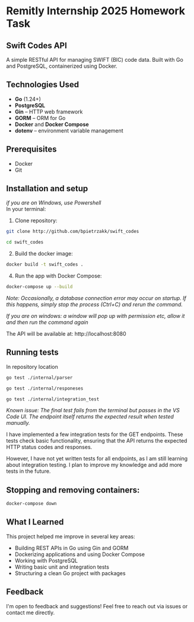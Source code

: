  # **Remitly Internship 2025 Homework Task**

## **Swift Codes API**

A simple RESTful API for managing SWIFT (BIC) code data. Built with Go and PostgreSQL, containerized using Docker.

## **Technologies Used**
- **Go** (1.24+)
- **PostgreSQL**
- **Gin** – HTTP web framework
- **GORM** – ORM for Go
- **Docker** and **Docker Compose**
- **dotenv** – environment variable management

## **Prerequisites**
- Docker
- Git

## **Installation and setup**  
*if you are on Windows, use Powershell*  
In your terminal:
1. Clone repository:
```bash
git clone http://github.com/bpietrzakk/swift_codes
```
```bash
cd swift_codes
```
2. Build the docker image:
```bash
docker build -t swift_codes .
```
4. Run the app with Docker Compose:   
```bash
docker-compose up --build
```
*Note: Occasionally, a database connection error may occur on startup. If this happens, simply stop the process (Ctrl+C) and rerun the command.*  
  
*If you are on windows: a window will pop up with permission etc, allow it and then run the command again*  
  
The API will be available at: http://localhost:8080  

## **Running tests**
In repository location
```bash
go test ./internal/parser
```
```bash
go test ./internal/responeses
```
```bash
go test ./internal/integration_test
```
*Known issue: The final test fails from the terminal but passes in the VS Code UI. The endpoint itself returns the expected result when tested manually.*  

I have implemented a few integration tests for the GET endpoints. These tests check basic functionality, ensuring that the API returns the expected HTTP status codes and responses.  
  
However, I have not yet written tests for all endpoints, as I am still learning about integration testing. I plan to improve my knowledge and add more tests in the future.


## Stopping and removing containers:
```bash
docker-compose down
```

## What I Learned
This project helped me improve in several key areas:
- Building REST APIs in Go using Gin and GORM
- Dockerizing applications and using Docker Compose
- Working with PostgreSQL 
- Writing basic unit and integration tests
- Structuring a clean Go project with packages  
  
## Feedback
I'm open to feedback and suggestions! Feel free to reach out via issues or contact me directly.  
